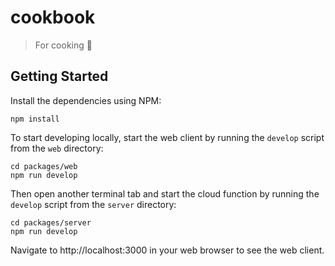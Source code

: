 # cookbook

> For cooking :rocket:

## Getting Started

Install the dependencies using NPM:

```shell
npm install
```

To start developing locally, start the web client by running the `develop` script from the `web` directory:
```shell
cd packages/web
npm run develop
```

Then open another terminal tab and start the cloud function by running the `develop` script from the `server` directory:
```shell
cd packages/server
npm run develop
```

Navigate to http://localhost:3000 in your web browser to see the web client.
